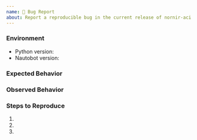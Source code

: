 ```yaml
---
name: 🐛 Bug Report
about: Report a reproducible bug in the current release of nornir-aci
---
```


### Environment

- Python version: <!-- Example: 3.7.7 -->
- Nautobot version: <!-- Example: 1.2.0 -->

<!-- What did you expect to happen? -->

### Expected Behavior

<!-- What happened instead? -->

### Observed Behavior

<!--
    Describe in detail the exact steps that someone else can take to reproduce
    this bug using the current release.
-->

### Steps to Reproduce

1.
2.
3.
